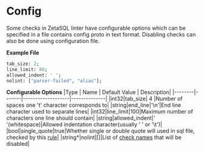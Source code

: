# Config
Some checks in ZetaSQL linter have configurable options which can be specified in a file contains config proto in text format. Disabling checks can also be done using configuration file.

**Example File**
```protobuf
tab_size: 2;
line_limit: 80;
allowed_indent: ' ';
nolint: ["parser-failed", "alias"];
```
**Configurable Options**
|Type | Name | Default Value | Description|
|--------|-------|-------------------|--------------|
|int32|tab_size| 4 |Number of spaces one 't' character corresponds to|
|string|end_line|'\n'|End line character used to separate lines|
|int32|line_limit|100|Maximum number of characters one line should contain|
|string|allowed_indent|' '(whitespace)|Allowed indentation character(usually ' ' or '\t')|
|bool|single_quote|true|Whether single or double quote will used in sql file, checked by this [rule](config.md#single-or-double-quote)|
|string*|nolint|[]|List of [check names](checks.md) that will be disabled|
